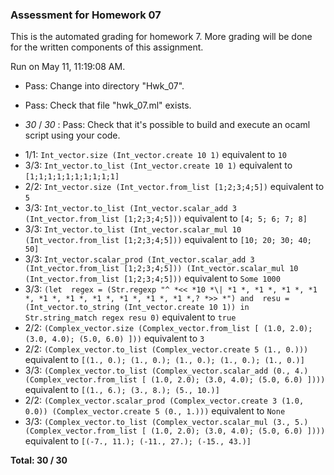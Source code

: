 ### Assessment for Homework 07

This is the automated grading for homework 7. More grading will be done for the written components of this assignment.

Run on May 11, 11:19:08 AM.

+ Pass: Change into directory "Hwk_07".

+ Pass: Check that file "hwk_07.ml" exists.

+  _30_ / _30_ : Pass: Check that it's possible to build and execute an ocaml script using your code.
- 1/1: `Int_vector.size (Int_vector.create 10 1)` equivalent to `10`
- 3/3: `Int_vector.to_list (Int_vector.create 10 1)` equivalent to `[1;1;1;1;1;1;1;1;1;1]`
- 2/2: `Int_vector.size (Int_vector.from_list [1;2;3;4;5])` equivalent to `5`
- 3/3: `Int_vector.to_list (Int_vector.scalar_add 3 (Int_vector.from_list [1;2;3;4;5]))` equivalent to `[4; 5; 6; 7; 8]`
- 3/3: `Int_vector.to_list (Int_vector.scalar_mul 10 (Int_vector.from_list [1;2;3;4;5]))` equivalent to `[10; 20; 30; 40; 50]`
- 3/3: `Int_vector.scalar_prod (Int_vector.scalar_add 3 (Int_vector.from_list [1;2;3;4;5])) (Int_vector.scalar_mul 10 (Int_vector.from_list [1;2;3;4;5]))` equivalent to `Some 1000`
- 3/3: `(let 
                regex = (Str.regexp "^ *<< *10 *\| *1 *, *1 *, *1 *, *1 *, *1 *, *1 *, *1 *, *1 *, *1 *, *1 *,? *>> *") and 
                resu = (Int_vector.to_string (Int_vector.create 10 1)) in 
                Str.string_match regex resu 0)` equivalent to `true`
- 2/2: `(Complex_vector.size (Complex_vector.from_list [ (1.0, 2.0); (3.0, 4.0); (5.0, 6.0) ]))` equivalent to `3`
- 2/2: `(Complex_vector.to_list (Complex_vector.create 5 (1., 0.)))` equivalent to `[(1., 0.); (1., 0.); (1., 0.); (1., 0.); (1., 0.)]`
- 3/3: `(Complex_vector.to_list (Complex_vector.scalar_add (0., 4.) (Complex_vector.from_list [ (1.0, 2.0); (3.0, 4.0); (5.0, 6.0) ])))` equivalent to `[(1., 6.); (3., 8.); (5., 10.)]`
- 2/2: `(Complex_vector.scalar_prod (Complex_vector.create 3 (1.0, 0.0)) (Complex_vector.create 5 (0., 1.)))` equivalent to `None`
- 3/3: `(Complex_vector.to_list (Complex_vector.scalar_mul (3., 5.) (Complex_vector.from_list [ (1.0, 2.0); (3.0, 4.0); (5.0, 6.0) ])))` equivalent to `[(-7., 11.); (-11., 27.); (-15., 43.)]`

**Total: 30 / 30**





